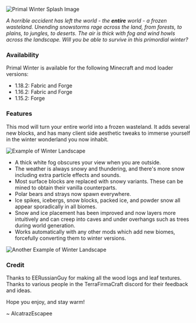 ![Primal Winter Splash Image](./img/splash.png)

_A horrible accident has left the world - the **entire** world - a frozen wasteland. Unending snowstorms rage across the land, from forests, to plains, to jungles, to deserts. The air is thick with fog and wind howls across the landscape. Will you be able to survive in this primordial winter?_

### Availability

Primal Winter is available for the following Minecraft and mod loader versions:

- 1.18.2: Fabric and Forge
- 1.16.2: Fabric and Forge
- 1.15.2: Forge

### Features

This mod will turn your entire world into a frozen wasteland. It adds several new blocks, and has many client side aesthetic tweaks to immerse yourself in the winter wonderland you now inhabit.

![Example of Winter Landscape](./img/savanna.png)

- A thick white fog obscures your view when you are outside.
- The weather is always snowy and thundering, and there's more snow including extra particle effects and sounds.
- Most surface blocks are replaced with snowy variants. These can be mined to obtain their vanilla counterparts.
- Polar bears and strays now spawn everywhere.
- Ice spikes, icebergs, snow blocks, packed ice, and powder snow all appear sporadically in all biomes.
- Snow and ice placement has been improved and now layers more intuitively and can creep into caves and under overhangs such as trees during world generation.
- Works automatically with any other mods which add new biomes, forcefully converting them to winter versions.

![Another Example of Winter Landscape](./img/jungle.png)

### Credit

Thanks to EERussianGuy for making all the wood logs and leaf textures. Thanks to various people in the TerraFirmaCraft discord for their feedback and ideas.


Hope you enjoy, and stay warm!

~ AlcatrazEscapee
